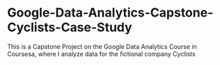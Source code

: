 # Google-Data-Analytics-Capstone-Cyclists-Case-Study
This is a Capstone Project on the Google Data Analytics Course in Coursesa, where I analyze data for the fictional company Cyclists
